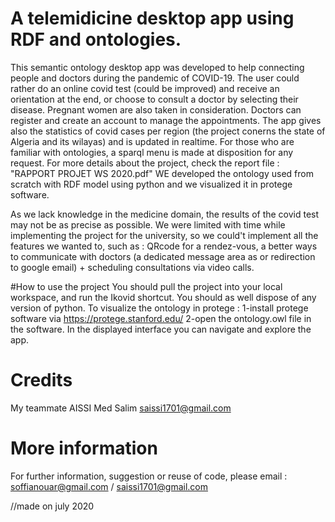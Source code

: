 # A telemidicine desktop app using RDF and ontologies.
This semantic ontology desktop app was developed to help connecting people and doctors during the pandemic of COVID-19. 
The user could rather do an online covid test (could be improved) and receive an orientation at the end, or choose to consult a doctor by selecting their disease. 
Pregnant women are also taken in consideration.
Doctors can register and create an account to manage the appointments.
The app gives also the statistics of covid cases per region (the project conerns the state of Algeria and its wilayas) and is updated in realtime.
For those who are familiar with ontologies, a sparql menu is made at disposition for any request.
For more details about the project, check the report file : "RAPPORT PROJET WS 2020.pdf"
WE developed the ontology used from scratch with RDF model using python and we visualized it in protege software.

As we lack knowledge in the medicine domain, the results of the covid test may not be as precise as possible. 
We were limited with time while implementing the project for the university, so we could't implement all the features we wanted to, such as : QRcode for a rendez-vous, a better ways to communicate with doctors (a dedicated message area as or redirection to google email) + scheduling consultations via video calls.

#How to use the project
You should pull the project into your local workspace, and run the Ikovid shortcut. 
You should as well dispose of any version of python. 
To visualize the ontology in protege :
    1-install protege software via https://protege.stanford.edu/
    2-open the ontology.owl file in the software.
In the displayed interface you can navigate and explore the app.

# Credits
My teammate AISSI Med Salim saissi1701@gmail.com

# More information
For further information, suggestion or reuse of code, please email : soffianouar@gmail.com / saissi1701@gmail.com

//made on july 2020
 
